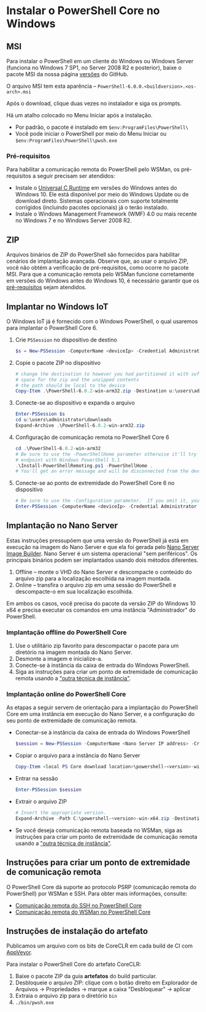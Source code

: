 # <a name="installing-powershell-core-on-windows"></a>Instalar o PowerShell Core no Windows

## <a name="msi"></a>MSI

Para instalar o PowerShell em um cliente do Windows ou Windows Server (funciona no Windows 7 SP1, no Server 2008 R2 e posterior), baixe o pacote MSI da nossa página [versões][] do GitHub.

O arquivo MSI tem esta aparência – `PowerShell-6.0.0.<buildversion>.<os-arch>.msi`
<!-- TODO: should be updated to point to the Download Center as well -->

Após o download, clique duas vezes no instalador e siga os prompts.

Há um atalho colocado no Menu Iniciar após a instalação.

- Por padrão, o pacote é instalado em `$env:ProgramFiles\PowerShell\`
- Você pode iniciar o PowerShell por meio do Menu Iniciar ou `$env:ProgramFiles\PowerShell\pwsh.exe`

### <a name="prerequisites"></a>Pré-requisitos

Para habilitar a comunicação remota do PowerShell pelo WSMan, os pré-requisitos a seguir precisam ser atendidos:

- Instale o [Universal C Runtime](https://www.microsoft.com/download/details.aspx?id=50410) em versões do Windows antes do Windows 10.
  Ele está disponível por meio do Windows Update ou de download direto.
  Sistemas operacionais com suporte totalmente corrigidos (incluindo pacotes opcionais) já o terão instalado.
- Instale o Windows Management Framework (WMF) 4.0 ou mais recente no Windows 7 e no Windows Server 2008 R2.

## <a name="zip"></a>ZIP

Arquivos binários de ZIP do PowerShell são fornecidos para habilitar cenários de implantação avançada.
Observe que, ao usar o arquivo ZIP, você não obtém a verificação de pré-requisitos, como ocorre no pacote MSI.
Para que a comunicação remota pelo WSMan funcione corretamente em versões do Windows antes do Windows 10, é necessário garantir que os [pré-requisitos](#prerequisites) sejam atendidos.

## <a name="deploying-on-windows-iot"></a>Implantar no Windows IoT

O Windows IoT já é fornecido com o Windows PowerShell, o qual usaremos para implantar o PowerShell Core 6.

1. Crie `PSSession` no dispositivo de destino

   ```powershell
   $s = New-PSSession -ComputerName <deviceIp> -Credential Administrator
   ```

2. Copie o pacote ZIP no dispositivo

   ```powershell
   # change the destination to however you had partitioned it with sufficient
   # space for the zip and the unzipped contents
   # the path should be local to the device
   Copy-Item .\PowerShell-6.0.2-win-arm32.zip -Destination u:\users\administrator\Downloads -ToSession $s
   ```

3. Conecte-se ao dispositivo e expanda o arquivo

   ```powershell
   Enter-PSSession $s
   cd u:\users\administrator\downloads
   Expand-Archive .\PowerShell-6.0.2-win-arm32.zip
   ```

4. Configuração de comunicação remota no PowerShell Core 6

   ```powershell
   cd .\PowerShell-6.0.2-win-arm32
   # Be sure to use the -PowerShellHome parameter otherwise it'll try to create a new
   # endpoint with Windows PowerShell 5.1
   .\Install-PowerShellRemoting.ps1 -PowerShellHome .
   # You'll get an error message and will be disconnected from the device because it has to restart WinRM
   ```

5. Conecte-se ao ponto de extremidade do PowerShell Core 6 no dispositivo

   ```powershell
   # Be sure to use the -Configuration parameter.  If you omit it, you will connect to Windows PowerShell 5.1
   Enter-PSSession -ComputerName <deviceIp> -Credential Administrator -Configuration powershell.6.0.2
   ```

## <a name="deploying-on-nano-server"></a>Implantação no Nano Server

Estas instruções pressupõem que uma versão do PowerShell já está em execução na imagem do Nano Server e que ela foi gerada pelo [Nano Server Image Builder](/windows-server/get-started/deploy-nano-server).
Nano Server é um sistema operacional "sem periféricos". Os principais binários podem ser implantados usando dois métodos diferentes.

1. Offline – monte o VHD do Nano Server e descompacte o conteúdo do arquivo zip para a localização escolhida na imagem montada.
2. Online – transfira o arquivo zip em uma sessão do PowerShell e descompacte-o em sua localização escolhida.

Em ambos os casos, você precisa do pacote da versão ZIP do Windows 10 x64 e precisa executar os comandos em uma instância "Administrador" do PowerShell.

### <a name="offline-deployment-of-powershell-core"></a>Implantação offline do PowerShell Core

1. Use o utilitário zip favorito para descompactar o pacote para um diretório na imagem montada do Nano Server.
2. Desmonte a imagem e inicialize-a.
3. Conecte-se à instância da caixa de entrada do Windows PowerShell.
4. Siga as instruções para criar um ponto de extremidade de comunicação remota usando a ["outra técnica de instância"](#executed-by-another-instance-of-powershell-on-behalf-of-the-instance-that-it-will-register).

### <a name="online-deployment-of-powershell-core"></a>Implantação online do PowerShell Core

As etapas a seguir servem de orientação para a implantação do PowerShell Core em uma instância em execução do Nano Server, e a configuração do seu ponto de extremidade de comunicação remota.

- Conectar-se à instância da caixa de entrada do Windows PowerShell

  ```powershell
  $session = New-PSSession -ComputerName <Nano Server IP address> -Credential <An Administrator account on the system>
  ```

- Copiar o arquivo para a instância do Nano Server

  ```powershell
  Copy-Item <local PS Core download location>\powershell-<version>-win-x64.zip c:\ -ToSession $session
  ```

- Entrar na sessão

  ```powershell
  Enter-PSSession $session
  ```

- Extrair o arquivo ZIP

  ```powershell
  # Insert the appropriate version.
  Expand-Archive -Path C:\powershell-<version>-win-x64.zip -DestinationPath "C:\PowerShellCore_<version>"
  ```

- Se você deseja comunicação remota baseada no WSMan, siga as instruções para criar um ponto de extremidade de comunicação remota usando a ["outra técnica de instância"](../core-powershell/WSMan-Remoting-in-PowerShell-Core.md#executed-by-another-instance-of-powershell-on-behalf-of-the-instance-that-it-will-register).

## <a name="instructions-to-create-a-remoting-endpoint"></a>Instruções para criar um ponto de extremidade de comunicação remota

O PowerShell Core dá suporte ao protocolo PSRP (comunicação remota do PowerShell) por WSMan e SSH.
Para obter mais informações, consulte:

- [Comunicação remota do SSH no PowerShell Core][ssh-remoting]
- [Comunicação remota do WSMan no PowerShell Core][wsman-remoting]

## <a name="artifact-installation-instructions"></a>Instruções de instalação do artefato

Publicamos um arquivo com os bits de CoreCLR em cada build de CI com [AppVeyor][].

Para instalar o PowerShell Core do artefato CoreCLR:

1. Baixe o pacote ZIP da guia **artefatos** do build particular.
2. Desbloqueie o arquivo ZIP: clique com o botão direito em Explorador de Arquivos -> Propriedades -> marque a caixa "Desbloquear" -> aplicar
3. Extraia o arquivo zip para o diretório `bin`
4. `./bin/pwsh.exe`

<!-- [download-center]: TODO -->
[versões]: https://github.com/PowerShell/PowerShell/releases
[ssh-remoting]: ../core-powershell/SSH-Remoting-in-PowerShell-Core.md
[wsman-remoting]: ../core-powershell/WSMan-Remoting-in-PowerShell-Core.md
[AppVeyor]: https://ci.appveyor.com/project/PowerShell/powershell
